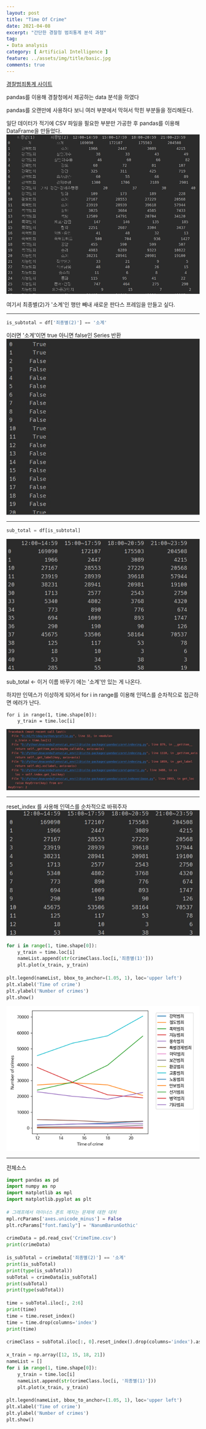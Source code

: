 ```yaml
---
layout: post
title: "Time Of Crime"
date: 2021-04-08
excerpt: "간단한 경찰청 범죄통계 분석 과정"
tag:
- Data analysis
category: [ Artificial Intelligence ]
feature: ../assets/img/title/basic.jpg
comments: true
---
```


[경찰범죄통계 사이트](https://www.police.go.kr/www/open/publice/publice03_2018.jsp)

pandas를 이용해 경찰청에서 제공하는 data 분석을 하였다  

pandas를 오랜만에 사용하다 보니 여러 부분에서 막혀서 막힌 부분들을 정리해둔다.  

일단 데이터가 적기에 CSV 파일을 필요한 부분만 가공한 후 pandas를 이용해 DataFrame을 만들었다.  
![](/Images/AI/TimeOfCrime/01_Data.jpg)  

여기서 최종별(2)가 '소계'인 행만 빼내 새로운 판다스 프레임을 만들고 싶다.  

---------------
```py
is_subtotal = df['죄종별(2)'] == '소계'
```
이러면 '소계'이면 true 아니면 false인 Series 반환
![](/Images/AI/TimeOfCrime/02_01.jpg)  

----------------

```py
sub_total = df[is_subtotal]
```
![](/Images/AI/TimeOfCrime/03_01.jpg)  

sub_total <- 이거 이름 바꾸기 
에는 '소계'만 있는 게 나온다.  

하지만 
인덱스가 이상하게 되어서 for i in range를 이용해 인덱스를 순차적으로 접근하면 에러가 난다.   
```
for i in range(1, time.shape[0]):
    y_train = time.loc[i]
```
![](/Images/AI/TimeOfCrime/03_02.jpg)  

--------------------
reset_index 를 사용해 인덱스를 순차적으로 바꿔주자
![](/Images/AI/TimeOfCrime/04_01.jpg)  


```py
for i in range(1, time.shape[0]):
    y_train = time.loc[i]
    nameList.append(str(crimeClass.loc[i,'죄종별(1)']))
    plt.plot(x_train, y_train)

plt.legend(nameList, bbox_to_anchor=(1.05, 1), loc='upper left')
plt.xlabel('Time of crime')
plt.ylabel('Number of crimes')
plt.show()
```
![](/Images/AI/TimeOfCrime/04_02.png)    

-----------------

전체소스  
```py
import pandas as pd
import numpy as np
import matplotlib as mpl
import matplotlib.pyplot as plt

# 그래프에서 마이너스 폰트 깨지는 문제에 대한 대처
mpl.rcParams['axes.unicode_minus'] = False
plt.rcParams["font.family"] = 'NanumBarunGothic'

crimeData = pd.read_csv('CrimeTime.csv')
print(crimeData)

is_subTotal = crimeData['죄종별(2)'] == '소계'
print(is_subTotal)
print(type(is_subTotal))
subTotal = crimeData[is_subTotal]
print(subTotal)
print(type(subTotal))

time = subTotal.iloc[:, 2:6]
print(time)
time = time.reset_index()
time = time.drop(columns='index')
print(time)

crimeClass = subTotal.iloc[:, 0].reset_index().drop(columns='index').astype('str')

x_train = np.array([12, 15, 18, 21])
nameList = []
for i in range(1, time.shape[0]):
    y_train = time.loc[i]
    nameList.append(str(crimeClass.loc[i, '죄종별(1)']))
    plt.plot(x_train, y_train)

plt.legend(nameList, bbox_to_anchor=(1.05, 1), loc='upper left')
plt.xlabel('Time of crime')
plt.ylabel('Number of crimes')
plt.show()
```